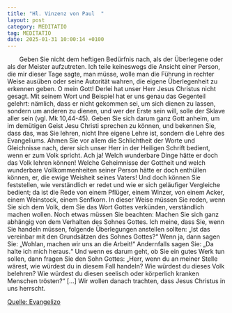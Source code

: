 ```yaml
---
title: "Hl. Vinzenz von Paul  "
layout: post
category: MEDITATIO
tag: MEDITATIO
date: 2025-01-31 10:00:14 +0100
---
```

       Geben Sie nicht dem heftigen Bedürfnis nach, als der Überlegene oder als der Meister aufzutreten. Ich teile keineswegs die Ansicht einer Person, die mir dieser Tage sagte, man müsse, wolle man die Führung in rechter Weise ausüben oder seine Autorität wahren, die eigene Überlegenheit zu erkennen geben.<!--more--> O mein Gott! Derlei hat unser Herr Jesus Christus nicht gesagt. Mit seinem Wort und Beispiel hat er uns genau das Gegenteil gelehrt: nämlich, dass er nicht gekommen sei, um sich dienen zu lassen, sondern um anderen zu dienen, und wer der Erste sein will, solle der Sklave aller sein (vgl. Mk 10,44-45).
Geben Sie sich darum ganz Gott anheim, um im demütigen Geist Jesu Christi sprechen zu können, und bekennen Sie, dass das, was Sie lehren, nicht Ihre eigene Lehre ist, sondern die Lehre des Evangeliums. Ahmen Sie vor allem die Schlichtheit der Worte und Gleichnisse nach, derer sich unser Herr in der Heiligen Schrift bedient, wenn er zum Volk spricht. Ach ja! Welch wunderbare Dinge hätte er doch das Volk lehren können! Welche Geheimnisse der Gottheit und welch wunderbare Vollkommenheiten seiner Person hätte er doch enthüllen können, er, die ewige Weisheit seines Vaters! Und doch können Sie feststellen, wie verständlich er redet und wie er sich geläufiger Vergleiche bedient; da ist die Rede von einem Pflüger, einem Winzer, von einem Acker, einem Weinstock, einem Senfkorn. In dieser Weise müssen Sie reden, wenn Sie sich dem Volk, dem Sie das Wort Gottes verkünden, verständlich machen wollen.
Noch etwas müssen Sie beachten: Machen Sie sich ganz abhängig von dem Verhalten des Sohnes Gottes. Ich meine, dass Sie, wenn Sie handeln müssen, folgende Überlegungen anstellen sollten: „Ist das vereinbar mit den Grundsätzen des Sohnes Gottes?“ Wenn ja, dann sagen Sie: „Wohlan, machen wir uns an die Arbeit!“ Andernfalls sagen Sie: „Da halte ich mich heraus.“ Und wenn es darum geht, ob Sie ein gutes Werk tun sollen, dann fragen Sie den Sohn Gottes: „Herr, wenn du an meiner Stelle wärest, wie würdest du in diesem Fall handeln? Wie würdest du dieses Volk belehren? Wie würdest du diesen seelisch oder körperlich kranken Menschen trösten?“ [...] Wir wollen danach trachten, dass Jesus Christus in uns herrscht.

[Quelle: Evangelizo](https://evangeliumtagfuertag.org/DE/gospel)
